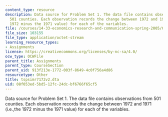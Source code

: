 ```yaml
---
content_type: resource
description: Data source for Problem Set 1. The data file contains observations from
  501 counties. Each observation records the change between 1972 and 1971 (i.e.,the
  1972 minus the 1971 value) for each of the variables.
file: /courses/14-33-economics-research-and-communication-spring-2005/08f053ed5bd512fc24dcbf6766f65cf5_tspsimr7172v2.dta
file_size: 103155
file_type: application/octet-stream
learning_resource_types:
- Assignments
license: https://creativecommons.org/licenses/by-nc-sa/4.0/
ocw_type: OCWFile
parent_title: Assignments
parent_type: CourseSection
parent_uid: 913f213e-1772-003f-8649-4c0f756a4d86
resourcetype: Other
title: tspsimr7172v2.dta
uid: 08f053ed-5bd5-12fc-24dc-bf6766f65cf5
---
```

Data source for Problem Set 1. The data file contains observations from 501 counties. Each observation records the change between 1972 and 1971 (i.e.,the 1972 minus the 1971 value) for each of the variables.